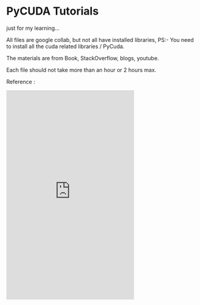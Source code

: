 # PyCUDA Tutorials
just for my learning...

All files are google collab, but not all have installed libraries, PS:- You need to install all the cuda related libraries / PyCuda.

The materials are from Book, StackOverflow, blogs, youtube.

Each file should not take more than an hour or 2 hours max.

Reference :
<iframe type="text/html" width="336" height="550" frameborder="0" allowfullscreen style="max-width:100%" src="https://read.amazon.com/kp/card?asin=B07FSKH35Q&preview=inline&linkCode=kpe&ref_=cm_sw_r_kb_dp_CbYPFbYM2KHWC" ></iframe>
